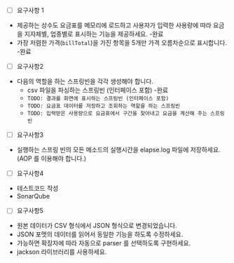 * [ ] 요구사항 1
* 제공하는 상수도 요금표를 메모리에 로드하고 사용자가 입력한 사용량에 따라 요금을 지자체별, 업종별로 표시하는 기능을 제공하세요. -완료
* 가장 저렴한 가격(`billTotal`)을 가진 항목을 5개만 가격 오름차순으로 표시합니다. -완료

* [ ] 요구사항2
* 다음의 역할을 하는 스프링빈을 각각 생성해야 합니다.
    * csv 파일을 파싱하는 스프링빈 (인터페이스 포함) -완료
    * `TODO: 결과를 화면에 표시하는 스프링빈 (인터페이스 포함)`
    * `TODO: 요금표 데이터를 저장하고 조회하는 역할을 하는 스프링빈`
    * `TODO: 입력받은 사용량으로 요금표에서 구간을 찾아내고 요금을 계산해 주는 스프링빈`
    
* [ ] 요구사항3
* 실행하는 스프링 빈의 모든 메소드의 실행시간을 elapse.log 파일에 저장하세요. (AOP 를 이용해야 합니다.)

* [ ] 요구사항4
* 테스트코드 작성
* SonarQube

* [ ] 요구사항5
* 원본 데이터가 CSV 형식에서 JSON 형식으로 변경되었습니다.
* JSON 포멧의 데이터를 읽어서 동일한 기능을 하도록 수정하세요.
* 가능하면 확장자에 따라 자동으로 parser 를 선택하도록 구현하세요.
* jackson 라이브러리를 사용하세요.

